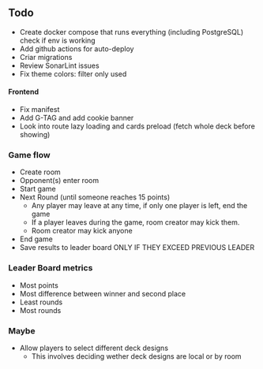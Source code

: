 ## Todo

- Create docker compose that runs everything (including PostgreSQL) check if env is working
- Add github actions for auto-deploy
- Criar migrations
- Review SonarLint issues
- Fix theme colors: filter only used

#### Frontend

- Fix manifest
- Add G-TAG and add cookie banner
- Look into route lazy loading and cards preload (fetch whole deck before showing)

### Game flow

- Create room
- Opponent(s) enter room
- Start game
- Next Round (until someone reaches 15 points)
  - Any player may leave at any time, if only one player is left, end the game
  - If a player leaves during the game, room creator may kick them.
  - Room creator may kick anyone
- End game
- Save results to leader board ONLY IF THEY EXCEED PREVIOUS LEADER

### Leader Board metrics

- Most points
- Most difference between winner and second place
- Least rounds
- Most rounds

### Maybe

- Allow players to select different deck designs
  - This involves deciding wether deck designs are local or by room

